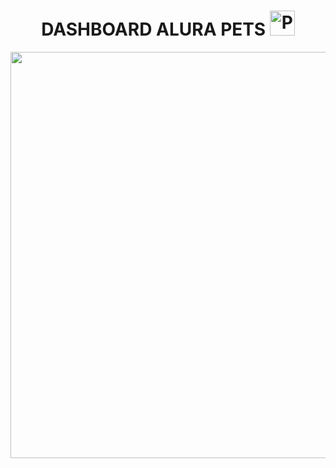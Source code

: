 
<h1 align = "center"> DASHBOARD ALURA PETS 
  <a href = "https://app.powerbi.com/view?r=eyJrIjoiNmI3ODFkYWUtNjNlNC00ODhkLThjZmEtNGNiY2M4YmQ5OGJkIiwidCI6IjU4Njg5M2VhLTJmOWEtNDI5Mi1hZjM5LWQ5ZGZiZTAxZGY0YyJ9">
    <img src="https://github.com/microsoft/PowerBI-Icons/blob/main/PNG/Power-BI.png" alt="POWER BI" width="40" height="40"/>
  </a>
</h1>

<img height = "650px" width="1500px" src = "https://uploaddeimagens.com.br/images/004/386/607/full/DASHBOARD.png?1678558707">
